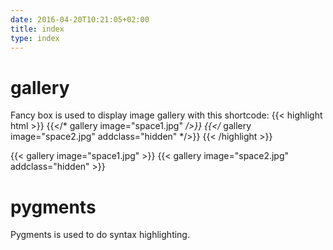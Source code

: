 ```yaml
---
date: 2016-04-20T10:21:05+02:00
title: index
type: index
---
```


# gallery

Fancy box is used to display image gallery with this shortcode:
{{< highlight html >}}
{{</* gallery image="space1.jpg" */>}}
{{</* gallery image="space2.jpg" addclass="hidden" */>}}
{{< /highlight >}}

{{< gallery image="space1.jpg" >}}
{{< gallery image="space2.jpg" addclass="hidden" >}}

# pygments

Pygments is used to do syntax highlighting.
